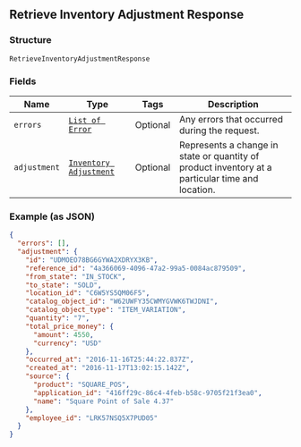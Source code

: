 ## Retrieve Inventory Adjustment Response

### Structure

`RetrieveInventoryAdjustmentResponse`

### Fields

| Name | Type | Tags | Description |
|  --- | --- | --- | --- |
| `errors` | [`List of Error`](/doc/models/error.md) | Optional | Any errors that occurred during the request. |
| `adjustment` | [`Inventory Adjustment`](/doc/models/inventory-adjustment.md) | Optional | Represents a change in state or quantity of product inventory at a<br>particular time and location. |

### Example (as JSON)

```json
{
  "errors": [],
  "adjustment": {
    "id": "UDMOEO78BG6GYWA2XDRYX3KB",
    "reference_id": "4a366069-4096-47a2-99a5-0084ac879509",
    "from_state": "IN_STOCK",
    "to_state": "SOLD",
    "location_id": "C6W5YS5QM06F5",
    "catalog_object_id": "W62UWFY35CWMYGVWK6TWJDNI",
    "catalog_object_type": "ITEM_VARIATION",
    "quantity": "7",
    "total_price_money": {
      "amount": 4550,
      "currency": "USD"
    },
    "occurred_at": "2016-11-16T25:44:22.837Z",
    "created_at": "2016-11-17T13:02:15.142Z",
    "source": {
      "product": "SQUARE_POS",
      "application_id": "416ff29c-86c4-4feb-b58c-9705f21f3ea0",
      "name": "Square Point of Sale 4.37"
    },
    "employee_id": "LRK57NSQ5X7PUD05"
  }
}
```

